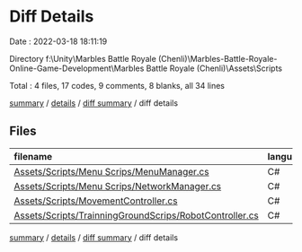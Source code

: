 # Diff Details

Date : 2022-03-18 18:11:19

Directory f:\Unity\Marbles Battle Royale (Chenli)\Marbles-Battle-Royale-Online-Game-Development\Marbles Battle Royale (Chenli)\Assets\Scripts

Total : 4 files,  17 codes, 9 comments, 8 blanks, all 34 lines

[summary](results.md) / [details](details.md) / [diff summary](diff.md) / diff details

## Files
| filename | language | code | comment | blank | total |
| :--- | :--- | ---: | ---: | ---: | ---: |
| [Assets/Scripts/Menu Scrips/MenuManager.cs](/Assets/Scripts/Menu%20Scrips/MenuManager.cs) | C# | 18 | 7 | 7 | 32 |
| [Assets/Scripts/Menu Scrips/NetworkManager.cs](/Assets/Scripts/Menu%20Scrips/NetworkManager.cs) | C# | 1 | 0 | 0 | 1 |
| [Assets/Scripts/MovementController.cs](/Assets/Scripts/MovementController.cs) | C# | -2 | 2 | 0 | 0 |
| [Assets/Scripts/TrainningGroundScrips/RobotController.cs](/Assets/Scripts/TrainningGroundScrips/RobotController.cs) | C# | 0 | 0 | 1 | 1 |

[summary](results.md) / [details](details.md) / [diff summary](diff.md) / diff details